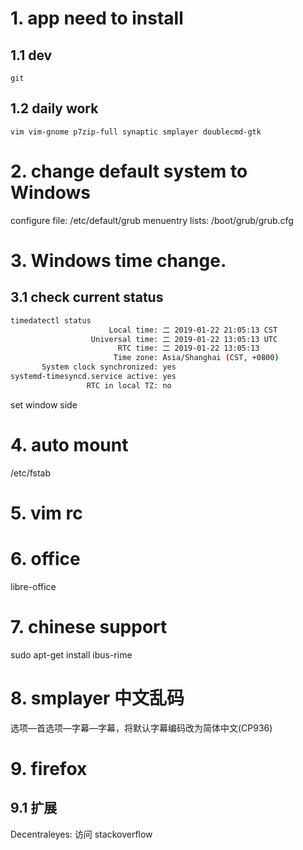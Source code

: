 # 1. app need to install
## 1.1 dev
```
git
```
## 1.2 daily work
```
vim vim-gnome p7zip-full synaptic smplayer doublecmd-gtk 
``` 

# 2. change default system to Windows
configure file: /etc/default/grub
menuentry lists: /boot/grub/grub.cfg


# 3. Windows time change.
## 3.1 check current status
```bash
timedatectl status
                      Local time: 二 2019-01-22 21:05:13 CST
                  Universal time: 二 2019-01-22 13:05:13 UTC
                        RTC time: 二 2019-01-22 13:05:13
                       Time zone: Asia/Shanghai (CST, +0800)
       System clock synchronized: yes
systemd-timesyncd.service active: yes
                 RTC in local TZ: no
```
set window side

# 4. auto mount
/etc/fstab

# 5. vim rc
# 6. office 
libre-office
# 7. chinese support
sudo apt-get install ibus-rime
# 8. smplayer 中文乱码
选项—首选项—字幕—字幕，将默认字幕编码改为简体中文(CP936)

# 9. firefox 
## 9.1 扩展
Decentraleyes: 访问 stackoverflow
